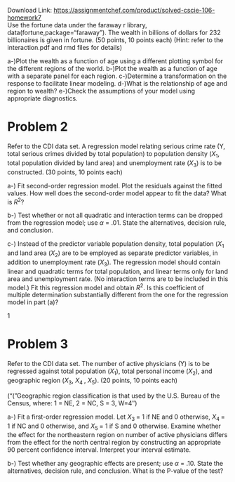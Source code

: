Download Link: https://assignmentchef.com/product/solved-cscie-106-homework7
<br>
Use the fortune data under the faraway r library, data(fortune,package=“faraway”). The wealth in billions of dollars for 232 billionaires is given in fortune. (50 points, 10 points each) (Hint: refer to the interaction.pdf and rmd files for details)

a-)Plot the wealth as a function of age using a different plotting symbol for the different regions of the world. b-)Plot the wealth as a function of age with a separate panel for each region. c-)Determine a transformation on the response to facilitate linear modeling. d-)What is the relationship of age and region to wealth? e-)Check the assumptions of your model using appropriate diagnostics.

<h1>Problem 2</h1>

Refer to the CDI data set. A regression model relating serious crime rate (Y, total serious crimes divided by total population) to population density (<em>X</em><sub>1</sub>, total population divided by land area) and unemployment rate (<em>X</em><sub>3</sub>) is to be constructed. (30 points, 10 points each)

a-) Fit second-order regression model. Plot the residuals against the fitted values. How well does the second-order model appear to fit the data? What is <em>R</em><sup>2</sup>?

b-) Test whether or not all quadratic and interaction terms can be dropped from the regression model; use <em>α </em>= .01. State the alternatives, decision rule, and conclusion.

c-) Instead of the predictor variable population density, total population (<em>X</em><sub>1 </sub>and land area (<em>X</em><sub>2</sub>) are to be employed as separate predictor variables, in addition to unemployment rate (<em>X</em><sub>3</sub>). The regression model should contain linear and quadratic terms for total population, and linear terms only for land area and unemployment rate. (No interaction terms are to be included in this model.) Fit this regression model and obtain <em>R</em><sup>2</sup>. Is this coefficient of multiple determination substantially different from the one for the regression model in part (a)?

1

<h1>Problem 3</h1>

Refer to the CDI data set. The number of active physicians (Y) is to be regressed against total population (<em>X</em><sub>1</sub>), total personal income (<em>X</em><sub>2</sub>), and geographic region (<em>X</em><sub>3</sub>, <em>X</em><sub>4 </sub>, <em>X</em><sub>5</sub>). (20 points, 10 points each)

(“(”Geographic region classification is that used by the U.S. Bureau of the Census, where: 1 = NE, 2 = NC, S = 3, W=4″)

a-) Fit a first-order regression model. Let <em>X</em><sub>3 </sub>= 1 if NE and 0 otherwise, <em>X</em><sub>4 </sub>= 1 if NC and 0 otherwise, and <em>X</em><sub>5 </sub>= 1 if S and 0 otherwise. Examine whether the effect for the northeastern region on number of active physicians differs from the effect for the north central region by constructing an appropriate 90 percent confidence interval. Interpret your interval estimate.

b-) Test whether any geographic effects are present; use <em>α </em>= .10. State the alternatives, decision rule, and conclusion. What is the P-value of the test?